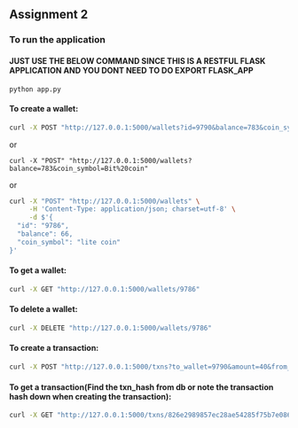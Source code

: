 ## Assignment 2

### To run the application
#### JUST USE THE BELOW COMMAND SINCE THIS IS A RESTFUL FLASK APPLICATION AND YOU DONT NEED TO DO EXPORT FLASK_APP


`python app.py`

#### To create a wallet:

```sh
curl -X POST "http://127.0.0.1:5000/wallets?id=9790&balance=783&coin_symbol=Bit%20coin" -H "Content-Type: text/plain"
```

or

```
curl -X "POST" "http://127.0.0.1:5000/wallets?balance=783&coin_symbol=Bit%20coin"

```

or

```sh
curl -X "POST" "http://127.0.0.1:5000/wallets" \
     -H 'Content-Type: application/json; charset=utf-8' \
     -d $'{
  "id": "9786",
  "balance": 66,
  "coin_symbol": "lite coin"
}'
```

#### To get a wallet:

```sh
curl -X GET "http://127.0.0.1:5000/wallets/9786"
```

#### To delete a wallet:

```sh
curl -X DELETE "http://127.0.0.1:5000/wallets/9786"
```

#### To create a transaction:

```sh
curl -X POST "http://127.0.0.1:5000/txns?to_wallet=9790&amount=40&from_wallet=9786"
```

#### To get a transaction(Find the txn_hash from db or note the transaction hash down when creating the transaction):

```sh
curl -X GET "http://127.0.0.1:5000/txns/826e2989857ec28ae54285f75b7e086f71f3ca6"
```
